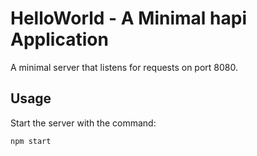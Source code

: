 # HelloWorld - A Minimal hapi Application

A minimal server that listens for requests on port 8080.

## Usage

Start the server with the command:

```
npm start
```

